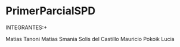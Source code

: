 # PrimerParcialSPD

INTEGRANTES:+

Matias Tanoni
Matias Smania
Solis del Castillo Mauricio
Pokoik Lucia
